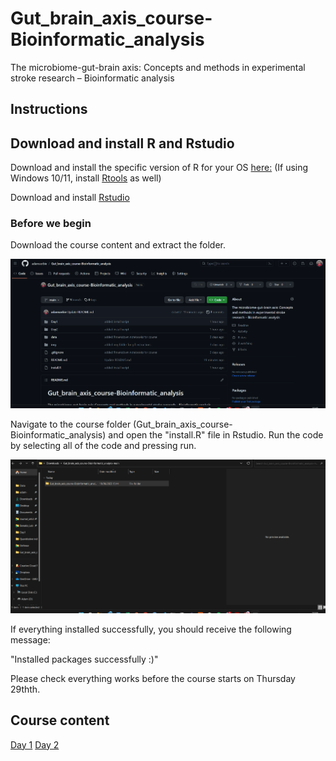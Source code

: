 # Gut_brain_axis_course-Bioinformatic_analysis
The microbiome-gut-brain axis: Concepts and methods in experimental stroke research – Bioinformatic analysis 

## Instructions 

## Download and install R and Rstudio

Download and install the specific version of R for your OS [here:](https://ftp.fau.de/cran/)
(If using Windows 10/11, install [Rtools](https://cran.r-project.org/bin/windows/Rtools/rtools42/files/rtools42-5355-5357.exe) as well) 

Download and install [Rstudio](https://posit.co/download/rstudio-desktop/)

### Before we begin 

Download the course content and extract the folder. 

![Alt text](img/download_instructions.gif)  [](img/download_instructions.gif)

Navigate to the course folder (Gut_brain_axis_course-Bioinformatic_analysis) and open the "install.R" file in Rstudio. Run the code by selecting all of the code and pressing run. 

![Alt text](img/installation_instructions.gif)  [](img/installation_instructions.gif)

If everything installed successfully, you should receive the following message: 

"Installed packages successfully :)" 

Please check everything works before the course starts on Thursday 29thth.

## Course content 

[Day 1](https://github.com/adamsorbie/Gut_brain_axis_course-Bioinformatic_analysis/blob/main/Day1/Day1.MD.md)
[Day 2](https://github.com/adamsorbie/Gut_brain_axis_course-Bioinformatic_analysis/blob/main/Day2/Day2.MD.md)
